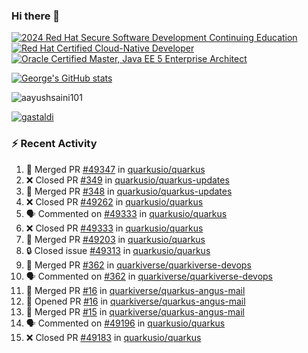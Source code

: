 ### Hi there 👋

<!--START_SECTION:badges-->
[![2024 Red Hat Secure Software Development Continuing Education](https://images.credly.com/size/110x110/images/36a76b78-c5bf-45cf-ac2c-48c3825260c7/blob)](http://www.credly.com/badges/c86e9a17-d2c3-4554-b890-7d0521710eb6 "2024 Red Hat Secure Software Development Continuing Education")
[![Red Hat Certified Cloud-Native Developer](https://images.credly.com/size/110x110/images/12ef4e4e-3d8d-4caf-9ab1-858c5bcb9619/image.png)](http://www.credly.com/badges/b6402e31-0894-48e6-b488-e2e551dcc809 "Red Hat Certified Cloud-Native Developer")
[![Oracle Certified Master, Java EE 5 Enterprise Architect](https://images.credly.com/size/110x110/images/1fa3549c-674c-4779-b3d6-d7d64eac2c23/Oracle-Certification-badge_OC-Master.png)](http://www.credly.com/badges/2565574e-b81d-410e-ab7d-24666ddcbe00 "Oracle Certified Master, Java EE 5 Enterprise Architect")
<!--END_SECTION:badges-->

[![George's GitHub stats](https://github-readme-stats.vercel.app/api?username=gastaldi&show=reviews,prs_merged&hide=contribs,prs&theme=transparent&show_icons=true)](https://github.com/anuraghazra/github-readme-stats)

<p align="left"> <img src="https://komarev.com/ghpvc/?username=gastaldi&label=Profile%20views&color=0e75b6&style=for-the-badge" alt="aayushsaini101" /> </p>

<p align="left"> <a href="https://github.com/ryo-ma/github-profile-trophy"><img src="https://github-profile-trophy.vercel.app/?username=gastaldi" alt="gastaldi" /></a> </p>

### :zap: Recent Activity

<!--START_SECTION:activity-->
1. 🎉 Merged PR [#49347](https://github.com/quarkusio/quarkus/pull/49347) in [quarkusio/quarkus](https://github.com/quarkusio/quarkus)
2. ❌ Closed PR [#349](https://github.com/quarkusio/quarkus-updates/pull/349) in [quarkusio/quarkus-updates](https://github.com/quarkusio/quarkus-updates)
3. 🎉 Merged PR [#348](https://github.com/quarkusio/quarkus-updates/pull/348) in [quarkusio/quarkus-updates](https://github.com/quarkusio/quarkus-updates)
4. ❌ Closed PR [#49262](https://github.com/quarkusio/quarkus/pull/49262) in [quarkusio/quarkus](https://github.com/quarkusio/quarkus)
5. 🗣 Commented on [#49333](https://github.com/quarkusio/quarkus/pull/49333#issuecomment-3151240247) in [quarkusio/quarkus](https://github.com/quarkusio/quarkus)
6. ❌ Closed PR [#49333](https://github.com/quarkusio/quarkus/pull/49333) in [quarkusio/quarkus](https://github.com/quarkusio/quarkus)
7. 🎉 Merged PR [#49203](https://github.com/quarkusio/quarkus/pull/49203) in [quarkusio/quarkus](https://github.com/quarkusio/quarkus)
8. 🔒 Closed issue [#49313](https://github.com/quarkusio/quarkus/issues/49313) in [quarkusio/quarkus](https://github.com/quarkusio/quarkus)
9. 🎉 Merged PR [#362](https://github.com/quarkiverse/quarkiverse-devops/pull/362) in [quarkiverse/quarkiverse-devops](https://github.com/quarkiverse/quarkiverse-devops)
10. 🗣 Commented on [#362](https://github.com/quarkiverse/quarkiverse-devops/pull/362#issuecomment-3148478820) in [quarkiverse/quarkiverse-devops](https://github.com/quarkiverse/quarkiverse-devops)
11. 🎉 Merged PR [#16](https://github.com/quarkiverse/quarkus-angus-mail/pull/16) in [quarkiverse/quarkus-angus-mail](https://github.com/quarkiverse/quarkus-angus-mail)
12. 💪 Opened PR [#16](https://github.com/quarkiverse/quarkus-angus-mail/pull/16) in [quarkiverse/quarkus-angus-mail](https://github.com/quarkiverse/quarkus-angus-mail)
13. 🎉 Merged PR [#15](https://github.com/quarkiverse/quarkus-angus-mail/pull/15) in [quarkiverse/quarkus-angus-mail](https://github.com/quarkiverse/quarkus-angus-mail)
14. 🗣 Commented on [#49196](https://github.com/quarkusio/quarkus/pull/49196#issuecomment-3136830333) in [quarkusio/quarkus](https://github.com/quarkusio/quarkus)
15. ❌ Closed PR [#49183](https://github.com/quarkusio/quarkus/pull/49183) in [quarkusio/quarkus](https://github.com/quarkusio/quarkus)
<!--END_SECTION:activity-->

